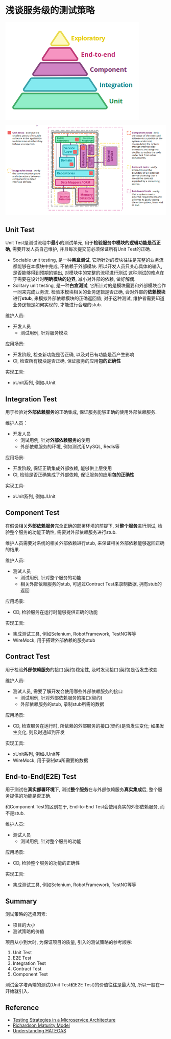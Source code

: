 # 浅谈服务级的测试策略

![](./img/server-test-strategy/test-pyramid.png)

![](./img/server-test-strategy/test-strategy.png)

## Unit Test

Unit Test是测试流程中**最小**的测试单元, 
用于**检验服务中模块的逻辑功能是否正确**, 
需要开发人员自己维护, 并且每次提交前必须保证所有Unit Test的正确.

- Sociable unit testing, 是一种**黑盒测试**, 
它所针对的模块往往是完整的业务流都能够在本模块中完成, 不依赖于外部模块.
所以开发人员只关心具体的输入, 是否能够得到预期的输出, 对模块中的完整的流程进行测试
这种测试的难点在于需要在设计时**明确模块的边界**, 减小对外部的依赖, 做好解偶.
- Solitary unit testing, 是一种**白盒测试**, 
它所针对的是模块需要和外部模块合作一同来完成业务流.
检验本模块相关的业务逻辑是否正确, 
会对外部的**依赖模块**进行**stub**, 来模拟外部依赖模块的正确返回值;
对于这种测试, 维护者需要知道业务逻辑是如何实现的, 才能进行合理的stub. 

维护人员:

- 开发人员
  - 测试用例, 针对服务模块

应用场景:

- 开发阶段, 检查新功能是否正确, 以及对已有功能是否产生影响
- CI, 检查所有模块是否正确, 保证服务的应用**包的正确性**

实现工具:

- xUnit系列, 例如JUnit

## Integration Test

用于检验对**外部依赖服务**的正确集成, 保证服务能够正确的使用外部依赖服务.

维护人员：

- 开发人员
  - 测试用例, 针对**外部依赖服务**的使用
  - 外部依赖服务的环境, 例如测试用MySQL, Redis等

应用场景:

- 开发阶段, 保证正确集成外部依赖, 能够供上层使用
- CI, 检验是否正确集成了外部依赖, 保证服务的应用**包的正确性**

实现工具:

- xUnit系列, 例如JUnit

## Component Test

在假设相关**外部依赖服务**完全正确的部署环境的前提下, 
对**整个服务**进行测试, 检验整个服务的功能正确性, 需要对外部依赖服务进行stub.

维护人员需要对系统的相关外部依赖进行stub, 来保证相关外部依赖能够返回正确的结果.

维护人员:

- 测试人员
  - 测试用例, 针对整个服务的功能
  - 相关外部依赖服务的stub, 可通过Contract Test来录制数据, 拥有stub的返回

应用场景:
  - CD, 检验服务在运行时能够提供正确的功能

实现工具:

- 集成测试工具, 例如Selenium, RobotFramework, TestNG等等
- WireMock, 用于搭建外部依赖的服务stub

## Contract Test

用于检验**外部依赖服务**的接口(契约)稳定性, 及时发现接口(契约)是否发生改变.

维护人员:

- 测试人员, 需要了解开发会使用哪些外部依赖服务的接口
  - 测试用例, 针对外部依赖服务的接口(契约)
  - 外部依赖服务的stub, 录制stub所需的数据

应用场景:
  - CD, 检查服务在运行时, 所依赖的外部服务的接口(契约)是否发生变化; 
  如果发生变化, 则及时通知到开发

实现工具:

- xUnit系列, 例如JUnit等
- WireMock, 用于录制stu所需要的数据

## End-to-End(E2E) Test

用于测试在**真实部署环境**下, 测试**整个服务**在与外部依赖服务**真实集成**后, 
整个服务提供的功能是否正确.

和Component Test的区别在于, End-to-End Test会使用真实的外部依赖服务, 
而不是stub.

维护人员:

- 测试人员
  - 测试用例, 针对整个服务的功能

应用场景:
  - CD, 检验整个服务的功能的正确性

实现工具:

- 集成测试工具, 例如Selenium, RobotFramework, TestNG等等

## Summary

测试策略的选择因素:

- 项目的大小
- 测试策略的价值

项目从小到大时, 为保证项目的质量, 引入的测试策略的参考顺序:

1. Unit Test
2. E2E Test
3. Integration Test
4. Contract Test
5. Component Test

测试金字塔两端的测试(Unit Test和E2E Test)的价值往往是最大的, 所以一般在一开始就引入.

## Reference

- [Testing Strategies in a Microservice Architecture](https://martinfowler.com/articles/microservice-testing/)
- [Richardson Maturity Model](https://martinfowler.com/articles/richardsonMaturityModel.html)
- [Understanding HATEOAS](https://spring.io/understanding/HATEOAS)
